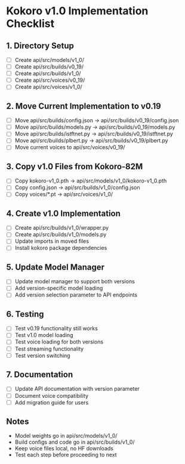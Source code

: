 # Kokoro v1.0 Implementation Checklist

## 1. Directory Setup
- [ ] Create api/src/models/v1_0/
- [ ] Create api/src/builds/v0_19/
- [ ] Create api/src/builds/v1_0/
- [ ] Create api/src/voices/v0_19/
- [ ] Create api/src/voices/v1_0/

## 2. Move Current Implementation to v0.19
- [ ] Move api/src/builds/config.json -> api/src/builds/v0_19/config.json
- [ ] Move api/src/builds/models.py -> api/src/builds/v0_19/models.py
- [ ] Move api/src/builds/istftnet.py -> api/src/builds/v0_19/istftnet.py
- [ ] Move api/src/builds/plbert.py -> api/src/builds/v0_19/plbert.py
- [ ] Move current voices to api/src/voices/v0_19/

## 3. Copy v1.0 Files from Kokoro-82M
- [ ] Copy kokoro-v1_0.pth -> api/src/models/v1_0/kokoro-v1_0.pth
- [ ] Copy config.json -> api/src/builds/v1_0/config.json
- [ ] Copy voices/*.pt -> api/src/voices/v1_0/

## 4. Create v1.0 Implementation
- [ ] Create api/src/builds/v1_0/wrapper.py
- [ ] Create api/src/builds/v1_0/models.py
- [ ] Update imports in moved files
- [ ] Install kokoro package dependencies

## 5. Update Model Manager
- [ ] Update model manager to support both versions
- [ ] Add version-specific model loading
- [ ] Add version selection parameter to API endpoints

## 6. Testing
- [ ] Test v0.19 functionality still works
- [ ] Test v1.0 model loading
- [ ] Test voice loading for both versions
- [ ] Test streaming functionality
- [ ] Test version switching

## 7. Documentation
- [ ] Update API documentation with version parameter
- [ ] Document voice compatibility
- [ ] Add migration guide for users

## Notes
- Model weights go in api/src/models/v1_0/
- Build configs and code go in api/src/builds/v1_0/
- Keep voice files local, no HF downloads
- Test each step before proceeding to next